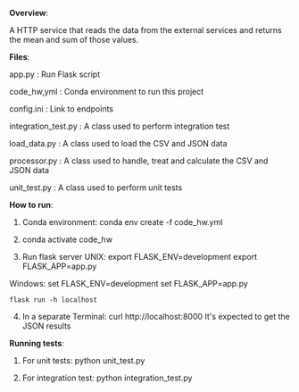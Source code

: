 **Overview**:

A HTTP service that reads the data from the external services and returns 
the mean and sum of those values.


**Files**:

app.py              :  Run Flask script

code_hw,yml         : Conda environment to run this project

config.ini          : Link to endpoints

integration_test.py : A class used to perform integration test

load_data.py        : A class used to load the CSV and JSON data

processor.py        : A class used to handle, treat and calculate the CSV and JSON data

unit_test.py        : A class used to perform unit tests


**How to run**:

1) Conda environment:
    conda env create -f code_hw.yml

2) conda activate code_hw

3) Run flask server
UNIX:
    export FLASK_ENV=development
    export FLASK_APP=app.py

Windows:
    set FLASK_ENV=development
    set FLASK_APP=app.py

    flask run -h localhost

4) In a separate Terminal: curl http://localhost:8000
It's expected to get the JSON results


**Running tests**:

1) For unit tests:
     python unit_test.py

2) For integration test:
     python integration_test.py
